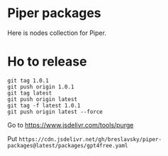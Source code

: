 # Piper packages

Here is nodes collection for Piper.

# Ho to release

```
git tag 1.0.1
git push origin 1.0.1
git tag latest
git push origin latest
git tag -f latest 1.0.1
git push origin latest --force
```

Go to https://www.jsdelivr.com/tools/purge

Put `https://cdn.jsdelivr.net/gh/breslavsky/piper-packages@latest/packages/gpt4free.yaml`
